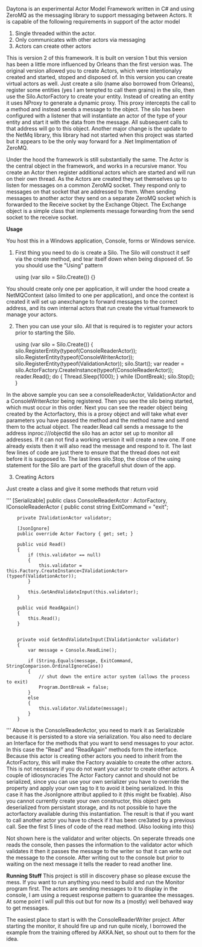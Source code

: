 Daytona is an experimental Actor Model Framework written in C# and using ZeroMQ as the messaging library to support messaging between Actors. It is capable of the following requirements in support of the actor model1. Single threaded within the actor.2. Only communicates with other actors via messaging3. Actors can create other actorsThis is version 2 of this framework. It is built on version 1 but this version has been a little more influenced by Orleans than the first version was. The original version allowed you to create Actors, which were intentionalyy created and started, stoped and disposed of. In this version you can create virtual actors as well. Just create a silo (name also borrowed from Orleans), register some entities (yes I am tempted to call them grains) in the silo, then use the Silo.ActorFactory to create your entity. Instead of creating an entity it uses NProxy to generate a dynamic proxy. This proxy intercepts the call to a method and instead sends a message to the object. The silo has been configured with a listener that will instantiate an actor of the type of your entity and start it with the data from the message. All subsequent calls to that address will go to this object.Another major change is the update to the NetMq library, this library had not started when this project was started but it appears to be the only way forward for a .Net Implmentation of ZeroMQ.Under the hood the framework is still substantially the same. The Actor is the central object in the framework, and works in a recursive manor. You create an Actor then register additional actors which are started and will run on their own thread. As the Actors are created they set themselves up to listen for messages on a common ZeroMQ socket. They respond only to messages on that socket that are addressed to them. When sending messages to another actor they send on a separate ZeroMQ socket which is forwarded to the Receive socket by the Exchange Object. The Exchange object is a simple class that implements message forwarding from the send socket to the receive socket.**Usage**You host this in a Windows application, Console, forms or Windows service.1. First thing you need to do is create a Silo. The Silo will construct it self via the create method, and tear itself down when being disposed of. So you should use the "Using" pattern    using (var silo = Silo.Create())    {}You should create only one per application, it will under the hood create a NetMQContext (also limited to one per application), and once the context is created it will set up anexchange to forward messages to the correct address, and its own internal actors that run create the virtual framework to manage your actors.2. Then you can use your silo. All that is required is to register your actors prior to starting the Silo.    using (var silo = Silo.Create())    {        silo.RegisterEntity(typeof(ConsoleReaderActor));        silo.RegisterEntity(typeof(ConsoleWriterActor));        silo.RegisterEntity(typeof(ValidationActor));        silo.Start();        var reader =    silo.ActorFactory.CreateInstance<IConsoleReaderActor>(typeof(ConsoleReaderActor));        reader.Read();        do        {            Thread.Sleep(1000);        }        while (DontBreak);        silo.Stop();    }In the above sample you can see a consoleReaderActor, ValidationActor and a ConsoleWriterActor being registered. Then you see the silo being started, which must occur in this order. Next you can see the reader object being created by the Actorfactory, this is a proxy object and will take what ever parameters you have passed the method and the method name and send them to the actual object. The reader.Read call sends a message to the address inproc://<fullobjectname>/objectId the silo has an actor set up to monitor all addresses. If it can not find a working version it will create a new one. If one already exists then it will also read the message and respond to it.The last few lines of code are just there to ensure that the thread does not exit before it is supposed to. The last lines silo.Stop, the close of the using statement for the Silo are part of the gracefull shut down of the app.3. Creating ActorsJust create a class and give it some methods that return void'''    [Serializable]    public class ConsoleReaderActor : ActorFactory, IConsoleReaderActor    {        public const string ExitCommand = "exit";        private IValidationActor validator;        [JsonIgnore]        public override Actor Factory { get; set; }        public void Read()        {            if (this.validator == null)            {                this.validator = this.Factory.CreateInstance<IValidationActor>(typeof(ValidationActor));            }            this.GetAndValidateInput(this.validator);        }        public void ReadAgain()        {            this.Read();        }        private void GetAndValidateInput(IValidationActor validator)        {            var message = Console.ReadLine();            if (String.Equals(message, ExitCommand, StringComparison.OrdinalIgnoreCase))            {                // shut down the entire actor system (allows the process to exit)                Program.DontBreak = false;            }            else            {                this.validator.Validate(message);            }        }'''Above is the ConsoleReaderActor, you need to mark it as Serializable because it is persisted to a store via serialization. You also need to declare an Interface for the methods that you want to send messages to your actor. In this case the "Read" and "ReadAgain" methods form the interface. Because this actor is creating other actors you need to inherit from the ActorFactory, this will make the Factory avaiable to create the other actors. This is not necessary if you do not want your actor to create other actors. A couple of idiosyncracies The Actor Factory cannot and should not be serialized, since you can use your own serializer you have to override the property and apply your own tag to it to avoid it being serialized. In this case it has the JsonIgnore attribut applied to it (this might be fixable). Also you cannot currently create your own constructor, this object gets deserialized from persistant storage, and its not possible to have the actorfactory available during this instantiation. The result is that if you want to call another actor you have to check if it has been cre3ated by a previous call. See the first 5 lines of code of the read method. (Also looking into this)Not shown here is the validator and writer objects. On seperate threads one reads the console, then passes the information to the validator actor which validates it then it passes the message to the writer so that it can write out the message to the console. After writing out to the console but prior to waiting on the next message it tells the reader to read another line.**Running Stuff**This project is still in discovery phase so please excuse the mess. If you want to run anything you need to build and run the Monitor program first. The actors are sending messages to it to display in the console, I am using a request response pattern to guarantee the messages. At some point I will pull this out but for now its a (mostly) well behaved way to get messages.The easiest place to start is with the ConsoleReaderWriter project. After starting the monitor, it should fire up and run quite nicely, I borrowed the example from the training offered by AKKA.Net, so shout out to them for the idea.